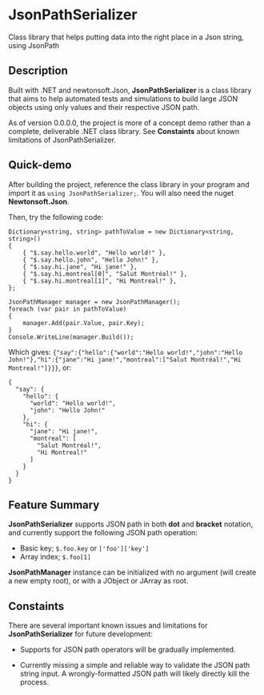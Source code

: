 # JsonPathSerializer
Class library that helps putting data into the right place in a Json string, using JsonPath

## Description

Built with .NET and newtonsoft.Json, **JsonPathSerializer** is a class library that aims to help automated tests and simulations to build large JSON objects using only values and their respective JSON path.

As of version 0.0.0.0, the project is more of a concept demo rather than a complete, deliverable .NET class library. See **Constaints** about known limitations of JsonPathSerializer.

## Quick-demo

After building the project, reference the class library in your program and import it as `using JsonPathSerializer;`. You will also need the nuget **Newtonsoft.Json**.

Then, try the following code:
```
Dictionary<string, string> pathToValue = new Dictionary<string, string>()
{
    { "$.say.hello.world", "Hello world!" },
    { "$.say.hello.john", "Hello John!" },
    { "$.say.hi.jane", "Hi jane!" },
    { "$.say.hi.montreal[0]", "Salut Montréal!" },
    { "$.say.hi.montreal[1]", "Hi Montreal!" },
};

JsonPathManager manager = new JsonPathManager();
foreach (var pair in pathToValue)
{
    manager.Add(pair.Value, pair.Key);
}
Console.WriteLine(manager.Build());
```
Which gives: `{"say":{"hello":{"world":"Hello world!","john":"Hello John!"},"hi":{"jane":"Hi jane!","montreal":["Salut Montréal!","Hi Montreal!"]}}}`, or:
```
{
  "say": {
    "hello": {
      "world": "Hello world!",
      "john": "Hello John!"
    },
    "hi": {
      "jane": "Hi jane!",
      "montreal": [
        "Salut Montréal!",
        "Hi Montreal!"
      ]
    }
  }
}
```

## Feature Summary

**JsonPathSerializer** supports JSON path in both **dot** and **bracket** notation, and currently support the following JSON path operation:

* Basic key; `$.foo.key` or `['foo']['key']`
* Array index; `$.foo[1]`

**JsonPathManager** instance can be initialized with no argument (will create a new empty root), or with a JObject or JArray as root.

## Constaints

There are several important known issues and limitations for **JsonPathSerializer** for future development:

* Supports for JSON path operators will be gradually implemented.

* Currently missing a simple and reliable way to validate the JSON path string input. A wrongly-formatted JSON path will likely directly kill the process.
